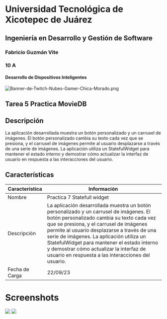 # Universidad Tecnológica de Xicotepec de Juárez
## Ingeniería en Desarrollo y Gestión de Software
### Fabricio Guzmán Vite
### 10 A
#### Desarrollo de Dispositivos Inteligentes

![Banner-de-Twitch-Nubes-Gamer-Chica-Morado.png](https://i.postimg.cc/15q3LFXF/Banner-de-Twitch-Nubes-Gamer-Chica-Morado.png)

## Tarea 5 Practica MovieDB

## Descripción
La aplicación desarrollada muestra un botón personalizado y un carrusel de imágenes. El botón personalizado cambia su texto cada vez que se presiona, y el carrusel de imágenes permite al usuario desplazarse a través de una serie de imágenes. La aplicación utiliza un StatefulWidget para mantener el estado interno y demostrar cómo actualizar la interfaz de usuario en respuesta a las interacciones del usuario.

## Características
| Característica         | Información                                                              |
|------------------------|--------------------------------------------------------------------------|
| Nombre                 | Practica 7 Statefull widget                                      |
| Descripción            | La aplicación desarrollada muestra un botón personalizado y un carrusel de imágenes. El botón personalizado cambia su texto cada vez que se presiona, y el carrusel de imágenes permite al usuario desplazarse a través de una serie de imágenes. La aplicación utiliza un StatefulWidget para mantener el estado interno y demostrar cómo actualizar la interfaz de usuario en respuesta a las interacciones del usuario.|
| Fecha de Carga         | 22/09/23                                                                 |

# Screenshots

<img src="https://github.com/FabricioFGV/DMI_Practica07_180610_moviedb/blob/main/Screenshot_20230922-133448.jpg"> 
<img src="https://github.com/FabricioFGV/DMI_Practica07_180610_moviedb/blob/main/Screenshot_20230922-133455.jpg"> 
